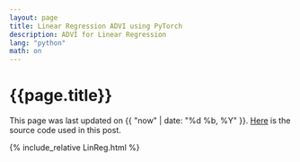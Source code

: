 ```yaml
---
layout: page
title: Linear Regression ADVI using PyTorch
description: ADVI for Linear Regression
lang: "python"
math: on
---
```


# {{page.title}}

This page was last updated on {{ "now" | date: "%d %b, %Y" }}.
[Here][1] is the source code used in this post.

{% include_relative LinReg.html %}

[1]: https://github.com/luiarthur/statorial/tree/master/docs/assets/varinf/python
